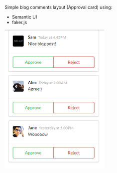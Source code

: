 Simple blog comments layout (Approval card) using:
* Semantic UI  
* faker.js


![Screenshot](blogComments.PNG)


